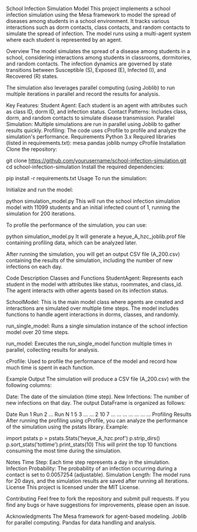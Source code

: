 School Infection Simulation Model
This project implements a school infection simulation using the Mesa framework to model the spread of diseases among students in a school environment. It tracks various interactions such as dorm contacts, class contacts, and random contacts to simulate the spread of infection. The model runs using a multi-agent system where each student is represented by an agent.

Overview
The model simulates the spread of a disease among students in a school, considering interactions among students in classrooms, dormitories, and random contacts. The infection dynamics are governed by state transitions between Susceptible (S), Exposed (E), Infected (I), and Recovered (R) states.

The simulation also leverages parallel computing (using Joblib) to run multiple iterations in parallel and record the results for analysis.

Key Features:
Student Agent: Each student is an agent with attributes such as class ID, dorm ID, and infection status.
Contact Patterns: Includes class, dorm, and random contacts to simulate disease transmission.
Parallel Simulation: Multiple simulations are run in parallel using Joblib to gather results quickly.
Profiling: The code uses cProfile to profile and analyze the simulation's performance.
Requirements
Python 3.x
Required libraries (listed in requirements.txt):
mesa
pandas
joblib
numpy
cProfile
Installation
Clone the repository:

git clone https://github.com/yourusername/school-infection-simulation.git
cd school-infection-simulation
Install the required dependencies:

pip install -r requirements.txt
Usage
To run the simulation:

Initialize and run the model:

python simulation_model.py
This will run the school infection simulation model with 11099 students and an initial infected count of 1, running the simulation for 200 iterations.

To profile the performance of the simulation, you can use:

python simulation_model.py
It will generate a heyue_A_hzc_joblib.prof file containing profiling data, which can be analyzed later.

After running the simulation, you will get an output CSV file (A_200.csv) containing the results of the simulation, including the number of new infections on each day.

Code Description
Classes and Functions
StudentAgent: Represents each student in the model with attributes like status, roommates, and class_id. The agent interacts with other agents based on its infection status.

SchoolModel: This is the main model class where agents are created and interactions are simulated over multiple time steps. The model includes functions to handle agent interactions in dorms, classes, and randomly.

run_single_model: Runs a single simulation instance of the school infection model over 20 time steps.

run_model: Executes the run_single_model function multiple times in parallel, collecting results for analysis.

cProfile: Used to profile the performance of the model and record how much time is spent in each function.

Example Output
The simulation will produce a CSV file (A_200.csv) with the following columns:

Date: The date of the simulation (time step).
New Infections: The number of new infections on that day.
The output DataFrame is organized as follows:

Date	Run 1	Run 2	...	Run N
1	5	3	...	...
2	10	7	...	...
...	...	...	...	...
Profiling Results
After running the profiling using cProfile, you can analyze the performance of the simulation using the pstats library. Example:

import pstats
p = pstats.Stats('heyue_A_hzc.prof')
p.strip_dirs()
p.sort_stats('tottime').print_stats(10)
This will print the top 10 functions consuming the most time during the simulation.

Notes
Time Step: Each time step represents a day in the simulation.
Infection Probability: The probability of an infection occurring during a contact is set to 0.0057254 (adjustable).
Simulation Length: The model runs for 20 days, and the simulation results are saved after running all iterations.
License
This project is licensed under the MIT License.

Contributing
Feel free to fork the repository and submit pull requests. If you find any bugs or have suggestions for improvements, please open an issue.

Acknowledgments
The Mesa framework for agent-based modeling.
Joblib for parallel computing.
Pandas for data handling and analysis.
